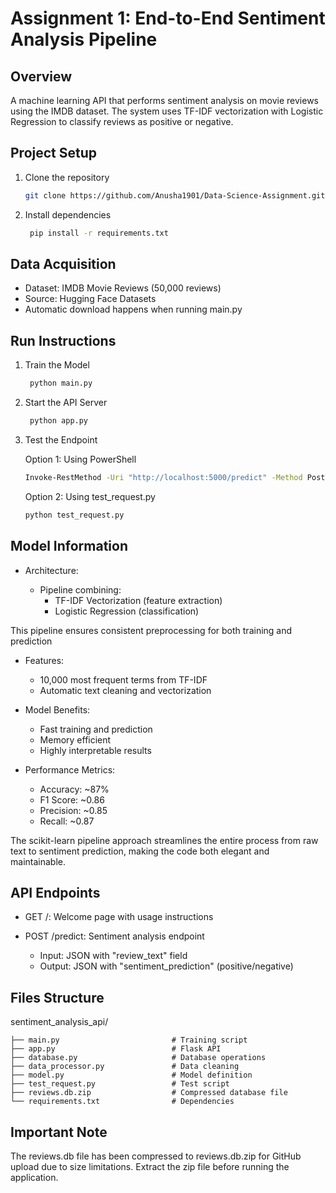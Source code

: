 # Assignment 1: End-to-End Sentiment Analysis Pipeline
## Overview
A machine learning API that performs sentiment analysis on movie reviews using the IMDB dataset. The system uses TF-IDF vectorization with Logistic Regression to classify reviews as positive or negative.

## Project Setup
1. Clone the repository
    ```bash
    git clone https://github.com/Anusha1901/Data-Science-Assignment.git
    ```
2. Install dependencies
   ```bash
    pip install -r requirements.txt
    ```

## Data Acquisition
* Dataset: IMDB Movie Reviews (50,000 reviews)
* Source: Hugging Face Datasets
* Automatic download happens when running main.py

## Run Instructions

1. Train the Model
   ```bash
    python main.py
    ```

2. Start the API Server
   ```bash
    python app.py
    ```

3.  Test the Endpoint

    Option 1: Using PowerShell
   
    ```bash
    Invoke-RestMethod -Uri "http://localhost:5000/predict" -Method Post -ContentType "application/json" -Body '{"review_text": "This movie is amazing!"}'
    ```

    Option 2: Using test_request.py

    ```bash
    python test_request.py
    ```

## Model Information

* Architecture:

  * Pipeline combining:
     * TF-IDF Vectorization (feature extraction)
     * Logistic Regression (classification)

This pipeline ensures consistent preprocessing for both training and prediction

* Features:
   * 10,000 most frequent terms from TF-IDF
   * Automatic text cleaning and vectorization

* Model Benefits:
   * Fast training and prediction
   * Memory efficient
   * Highly interpretable results

* Performance Metrics:
    * Accuracy: ~87%
    * F1 Score: ~0.86
    * Precision: ~0.85
    * Recall: ~0.87

The scikit-learn pipeline approach streamlines the entire process from raw text to sentiment prediction, making the code both elegant and maintainable.

## API Endpoints

* GET /: Welcome page with usage instructions
* POST /predict: Sentiment analysis endpoint

  * Input: JSON with "review_text" field
  * Output: JSON with "sentiment_prediction" (positive/negative)

## Files Structure

sentiment_analysis_api/
```
├── main.py                         # Training script
├── app.py                          # Flask API
├── database.py                     # Database operations
├── data_processor.py               # Data cleaning
├── model.py                        # Model definition
├── test_request.py                 # Test script
├── reviews.db.zip                  # Compressed database file
└── requirements.txt                # Dependencies

```

## Important Note

The reviews.db file has been compressed to reviews.db.zip for GitHub upload due to size limitations. Extract the zip file before running the application.
 
   

